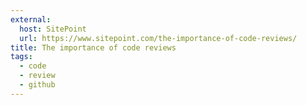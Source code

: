```yaml
---
external:
  host: SitePoint
  url: https://www.sitepoint.com/the-importance-of-code-reviews/
title: The importance of code reviews
tags:
  - code
  - review
  - github
---
```

